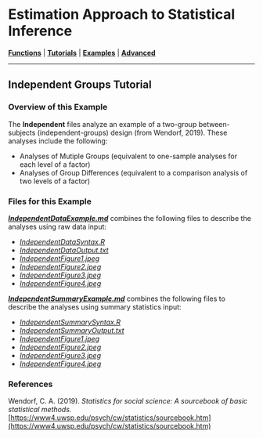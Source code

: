 # Estimation Approach to Statistical Inference

[**Functions**](../../Functions) | 
[**Tutorials**](../../Tutorials) | 
[**Examples**](../../Examples) | 
[**Advanced**](../../Advanced)

---

## Independent Groups Tutorial

### Overview of this Example

The **Independent** files analyze an example of a two-group between-subjects (independent-groups) design (from Wendorf, 2019). These analyses include the following:

- Analyses of Mutiple Groups (equivalent to one-sample analyses for each level of a factor)
- Analyses of Group Differences (equivalent to a comparison analysis of two levels of a factor)

### Files for this Example

[**_IndependentDataExample.md_**](./IndependentDataExample.md) combines the following files to describe the analyses using raw data input:

- [_IndependentDataSyntax.R_](./IndependentDataSyntax.R)
- [_IndependentDataOutput.txt_](./IndependentDataOutput.txt)
- [_IndependentFigure1.jpeg_](./IndependentFigure1.jpeg)
- [_IndependentFigure2.jpeg_](./IndependentFigure2.jpeg)
- [_IndependentFigure3.jpeg_](./IndependentFigure3.jpeg) 
- [_IndependentFigure4.jpeg_](./IndependentFigure4.jpeg)

[**_IndependentSummaryExample.md_**](./IndependentSummaryExample.md) combines the following files to describe the analyses using summary statistics input:

- [_IndependentSummarySyntax.R_](./IndependentSummarySyntax.R)
- [_IndependentSummaryOutput.txt_](./IndependentSummaryOutput.txt)
- [_IndependentFigure1.jpeg_](./IndependentFigure1.jpeg)
- [_IndependentFigure2.jpeg_](./IndependentFigure2.jpeg)
- [_IndependentFigure3.jpeg_](./IndependentFigure3.jpeg)
- [_IndependentFigure4.jpeg_](./IndependentFigure4.jpeg) 

### References

Wendorf, C. A. (2019). _Statistics for social science: A sourcebook of basic statistical methods._ [https://www4.uwsp.edu/psych/cw/statistics/sourcebook.htm](https://www4.uwsp.edu/psych/cw/statistics/sourcebook.htm)
